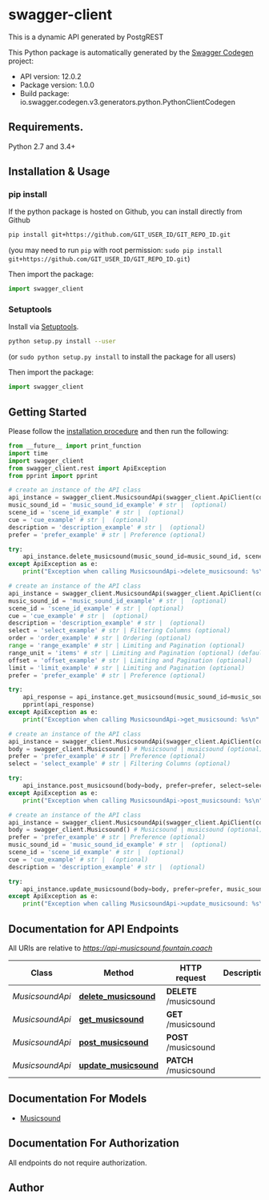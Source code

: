 # swagger-client
This is a dynamic API generated by PostgREST

This Python package is automatically generated by the [Swagger Codegen](https://github.com/swagger-api/swagger-codegen) project:

- API version: 12.0.2
- Package version: 1.0.0
- Build package: io.swagger.codegen.v3.generators.python.PythonClientCodegen

## Requirements.

Python 2.7 and 3.4+

## Installation & Usage
### pip install

If the python package is hosted on Github, you can install directly from Github

```sh
pip install git+https://github.com/GIT_USER_ID/GIT_REPO_ID.git
```
(you may need to run `pip` with root permission: `sudo pip install git+https://github.com/GIT_USER_ID/GIT_REPO_ID.git`)

Then import the package:
```python
import swagger_client 
```

### Setuptools

Install via [Setuptools](http://pypi.python.org/pypi/setuptools).

```sh
python setup.py install --user
```
(or `sudo python setup.py install` to install the package for all users)

Then import the package:
```python
import swagger_client
```

## Getting Started

Please follow the [installation procedure](#installation--usage) and then run the following:

```python
from __future__ import print_function
import time
import swagger_client
from swagger_client.rest import ApiException
from pprint import pprint

# create an instance of the API class
api_instance = swagger_client.MusicsoundApi(swagger_client.ApiClient(configuration))
music_sound_id = 'music_sound_id_example' # str |  (optional)
scene_id = 'scene_id_example' # str |  (optional)
cue = 'cue_example' # str |  (optional)
description = 'description_example' # str |  (optional)
prefer = 'prefer_example' # str | Preference (optional)

try:
    api_instance.delete_musicsound(music_sound_id=music_sound_id, scene_id=scene_id, cue=cue, description=description, prefer=prefer)
except ApiException as e:
    print("Exception when calling MusicsoundApi->delete_musicsound: %s\n" % e)

# create an instance of the API class
api_instance = swagger_client.MusicsoundApi(swagger_client.ApiClient(configuration))
music_sound_id = 'music_sound_id_example' # str |  (optional)
scene_id = 'scene_id_example' # str |  (optional)
cue = 'cue_example' # str |  (optional)
description = 'description_example' # str |  (optional)
select = 'select_example' # str | Filtering Columns (optional)
order = 'order_example' # str | Ordering (optional)
range = 'range_example' # str | Limiting and Pagination (optional)
range_unit = 'items' # str | Limiting and Pagination (optional) (default to items)
offset = 'offset_example' # str | Limiting and Pagination (optional)
limit = 'limit_example' # str | Limiting and Pagination (optional)
prefer = 'prefer_example' # str | Preference (optional)

try:
    api_response = api_instance.get_musicsound(music_sound_id=music_sound_id, scene_id=scene_id, cue=cue, description=description, select=select, order=order, range=range, range_unit=range_unit, offset=offset, limit=limit, prefer=prefer)
    pprint(api_response)
except ApiException as e:
    print("Exception when calling MusicsoundApi->get_musicsound: %s\n" % e)

# create an instance of the API class
api_instance = swagger_client.MusicsoundApi(swagger_client.ApiClient(configuration))
body = swagger_client.Musicsound() # Musicsound | musicsound (optional)
prefer = 'prefer_example' # str | Preference (optional)
select = 'select_example' # str | Filtering Columns (optional)

try:
    api_instance.post_musicsound(body=body, prefer=prefer, select=select)
except ApiException as e:
    print("Exception when calling MusicsoundApi->post_musicsound: %s\n" % e)

# create an instance of the API class
api_instance = swagger_client.MusicsoundApi(swagger_client.ApiClient(configuration))
body = swagger_client.Musicsound() # Musicsound | musicsound (optional)
prefer = 'prefer_example' # str | Preference (optional)
music_sound_id = 'music_sound_id_example' # str |  (optional)
scene_id = 'scene_id_example' # str |  (optional)
cue = 'cue_example' # str |  (optional)
description = 'description_example' # str |  (optional)

try:
    api_instance.update_musicsound(body=body, prefer=prefer, music_sound_id=music_sound_id, scene_id=scene_id, cue=cue, description=description)
except ApiException as e:
    print("Exception when calling MusicsoundApi->update_musicsound: %s\n" % e)
```

## Documentation for API Endpoints

All URIs are relative to *https://api-musicsound.fountain.coach*

Class | Method | HTTP request | Description
------------ | ------------- | ------------- | -------------
*MusicsoundApi* | [**delete_musicsound**](docs/MusicsoundApi.md#delete_musicsound) | **DELETE** /musicsound | 
*MusicsoundApi* | [**get_musicsound**](docs/MusicsoundApi.md#get_musicsound) | **GET** /musicsound | 
*MusicsoundApi* | [**post_musicsound**](docs/MusicsoundApi.md#post_musicsound) | **POST** /musicsound | 
*MusicsoundApi* | [**update_musicsound**](docs/MusicsoundApi.md#update_musicsound) | **PATCH** /musicsound | 

## Documentation For Models

 - [Musicsound](docs/Musicsound.md)

## Documentation For Authorization

 All endpoints do not require authorization.


## Author


